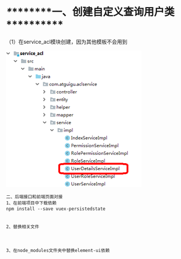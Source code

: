 # ***\**\*\*\*\*\*\*\*一、创建自定义查询用户类\*\*\*\*\*\*\*\*\****

（1）在service_acl模块创建，因为其他模板不会用到

![img](./assets/f903d4fa-deaf-4599-a8e4-fd775aaf4e28.png)

```
二、后端接口和前端页面对接
1、在前端项目中下载依赖
npm install --save vuex-persistedstate


2、替换相关文件



3、在node_modules文件夹中替换element-ui依赖
```
